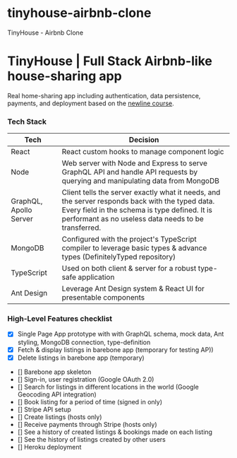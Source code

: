 # tinyhouse-airbnb-clone

TinyHouse - Airbnb Clone

# TinyHouse | Full Stack Airbnb-like house-sharing app

Real home-sharing app including authentication, data persistence, payments, and deployment based on the [newline course](https://www.newline.co/tinyhouse).

### Tech Stack

| Tech                   | Decision                                                                                                                                                                                                 |
| ---------------------- | -------------------------------------------------------------------------------------------------------------------------------------------------------------------------------------------------------- |
| React                  | React custom hooks to manage component logic                                                                                                                                                             |
| Node                   | Web server with Node and Express to serve GraphQL API and handle API requests by querying and manipulating data from MongoDB                                                                             |
| GraphQL, Apollo Server | Client tells the server exactly what it needs, and the server responds back with the typed data. Every field in the schema is type defined. It is performant as no useless data needs to be transferred. |
| MongoDB                | Configured with the project's TypeScript compiler to leverage basic types & advance types (DefinitelyTyped repository)                                                                                   |
| TypeScript             | Used on both client & server for a robust type-safe application                                                                                                                                          |
| Ant Design             | Leverage Ant Design system & React UI for presentable components                                                                                                                                         |

### High-Level Features checklist

- [x] Single Page App prototype with with GraphQL schema, mock data, Ant styling, MongoDB connection, type-definition
- [x] Fetch & display listings in barebone app (temporary for testing AP))
- [x] Delete listings in barebone app (temporary)
- [] Barebone app skeleton
- [] Sign-in, user registration (Google OAuth 2.0)
- [] Search for listings in different locations in the world (Google Geocoding API integration)
- [] Book listing for a period of time (signed in only)
- [] Stripe API setup
- [] Create listings (hosts only)
- [] Receive payments through Stripe (hosts only)
- [] See a history of created listings & bookings made on each listing
- [] See the history of listings created by other users
- [] Heroku deployment
